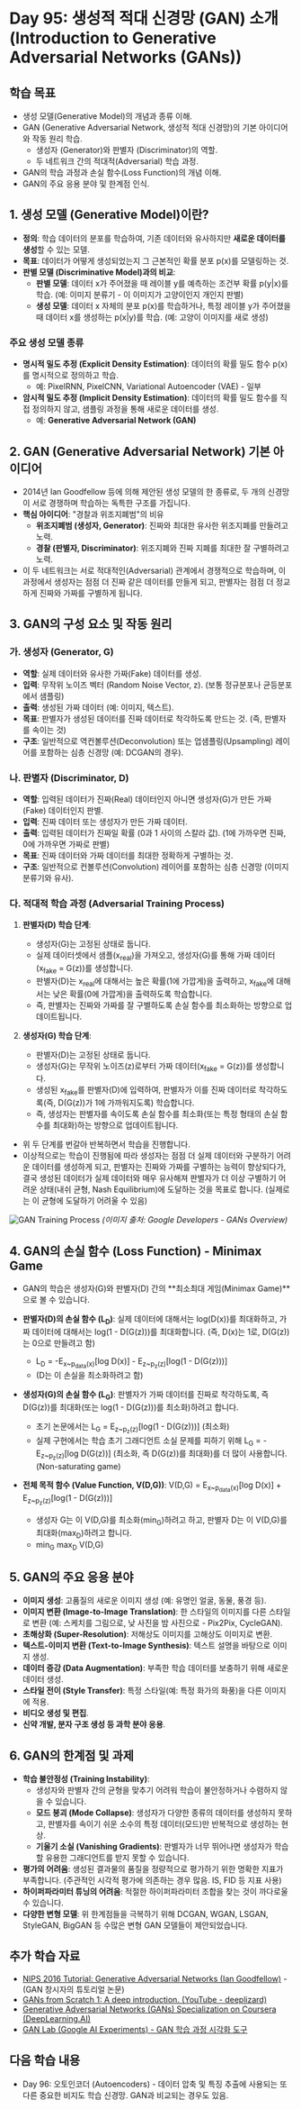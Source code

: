 # Day 95: 생성적 적대 신경망 (GAN) 소개 (Introduction to Generative Adversarial Networks (GANs))

## 학습 목표
- 생성 모델(Generative Model)의 개념과 종류 이해.
- GAN (Generative Adversarial Network, 생성적 적대 신경망)의 기본 아이디어와 작동 원리 학습.
    - 생성자 (Generator)와 판별자 (Discriminator)의 역할.
    - 두 네트워크 간의 적대적(Adversarial) 학습 과정.
- GAN의 학습 과정과 손실 함수(Loss Function)의 개념 이해.
- GAN의 주요 응용 분야 및 한계점 인식.

## 1. 생성 모델 (Generative Model)이란?
- **정의**: 학습 데이터의 분포를 학습하여, 기존 데이터와 유사하지만 **새로운 데이터를 생성**할 수 있는 모델.
- **목표**: 데이터가 어떻게 생성되었는지 그 근본적인 확률 분포 p(x)를 모델링하는 것.
- **판별 모델 (Discriminative Model)과의 비교**:
    - **판별 모델**: 데이터 x가 주어졌을 때 레이블 y를 예측하는 조건부 확률 p(y|x)를 학습. (예: 이미지 분류기 - 이 이미지가 고양이인지 개인지 판별)
    - **생성 모델**: 데이터 x 자체의 분포 p(x)를 학습하거나, 특정 레이블 y가 주어졌을 때 데이터 x를 생성하는 p(x|y)를 학습. (예: 고양이 이미지를 새로 생성)

### 주요 생성 모델 종류
- **명시적 밀도 추정 (Explicit Density Estimation)**: 데이터의 확률 밀도 함수 p(x)를 명시적으로 정의하고 학습.
    - 예: PixelRNN, PixelCNN, Variational Autoencoder (VAE) - 일부
- **암시적 밀도 추정 (Implicit Density Estimation)**: 데이터의 확률 밀도 함수를 직접 정의하지 않고, 샘플링 과정을 통해 새로운 데이터를 생성.
    - 예: **Generative Adversarial Network (GAN)**

## 2. GAN (Generative Adversarial Network) 기본 아이디어
- 2014년 Ian Goodfellow 등에 의해 제안된 생성 모델의 한 종류로, 두 개의 신경망이 서로 경쟁하며 학습하는 독특한 구조를 가집니다.
- **핵심 아이디어**: "경찰과 위조지폐범"의 비유
    - **위조지폐범 (생성자, Generator)**: 진짜와 최대한 유사한 위조지폐를 만들려고 노력.
    - **경찰 (판별자, Discriminator)**: 위조지폐와 진짜 지폐를 최대한 잘 구별하려고 노력.
- 이 두 네트워크는 서로 적대적인(Adversarial) 관계에서 경쟁적으로 학습하며, 이 과정에서 생성자는 점점 더 진짜 같은 데이터를 만들게 되고, 판별자는 점점 더 정교하게 진짜와 가짜를 구별하게 됩니다.

## 3. GAN의 구성 요소 및 작동 원리

### 가. 생성자 (Generator, G)
- **역할**: 실제 데이터와 유사한 가짜(Fake) 데이터를 생성.
- **입력**: 무작위 노이즈 벡터 (Random Noise Vector, z). (보통 정규분포나 균등분포에서 샘플링)
- **출력**: 생성된 가짜 데이터 (예: 이미지, 텍스트).
- **목표**: 판별자가 생성된 데이터를 진짜 데이터로 착각하도록 만드는 것. (즉, 판별자를 속이는 것)
- **구조**: 일반적으로 역컨볼루션(Deconvolution) 또는 업샘플링(Upsampling) 레이어를 포함하는 심층 신경망 (예: DCGAN의 경우).

### 나. 판별자 (Discriminator, D)
- **역할**: 입력된 데이터가 진짜(Real) 데이터인지 아니면 생성자(G)가 만든 가짜(Fake) 데이터인지 판별.
- **입력**: 진짜 데이터 또는 생성자가 만든 가짜 데이터.
- **출력**: 입력된 데이터가 진짜일 확률 (0과 1 사이의 스칼라 값). (1에 가까우면 진짜, 0에 가까우면 가짜로 판별)
- **목표**: 진짜 데이터와 가짜 데이터를 최대한 정확하게 구별하는 것.
- **구조**: 일반적으로 컨볼루션(Convolution) 레이어를 포함하는 심층 신경망 (이미지 분류기와 유사).

### 다. 적대적 학습 과정 (Adversarial Training Process)
1.  **판별자(D) 학습 단계**:
    - 생성자(G)는 고정된 상태로 둡니다.
    - 실제 데이터셋에서 샘플(x<sub>real</sub>)을 가져오고, 생성자(G)를 통해 가짜 데이터(x<sub>fake</sub> = G(z))를 생성합니다.
    - 판별자(D)는 x<sub>real</sub>에 대해서는 높은 확률(1에 가깝게)을 출력하고, x<sub>fake</sub>에 대해서는 낮은 확률(0에 가깝게)을 출력하도록 학습합니다.
    - 즉, 판별자는 진짜와 가짜를 잘 구별하도록 손실 함수를 최소화하는 방향으로 업데이트됩니다.

2.  **생성자(G) 학습 단계**:
    - 판별자(D)는 고정된 상태로 둡니다.
    - 생성자(G)는 무작위 노이즈(z)로부터 가짜 데이터(x<sub>fake</sub> = G(z))를 생성합니다.
    - 생성된 x<sub>fake</sub>를 판별자(D)에 입력하여, 판별자가 이를 진짜 데이터로 착각하도록(즉, D(G(z))가 1에 가까워지도록) 학습합니다.
    - 즉, 생성자는 판별자를 속이도록 손실 함수를 최소화(또는 특정 형태의 손실 함수를 최대화)하는 방향으로 업데이트됩니다.

- 위 두 단계를 번갈아 반복하면서 학습을 진행합니다.
- 이상적으로는 학습이 진행됨에 따라 생성자는 점점 더 실제 데이터와 구분하기 어려운 데이터를 생성하게 되고, 판별자는 진짜와 가짜를 구별하는 능력이 향상되다가, 결국 생성된 데이터가 실제 데이터와 매우 유사해져 판별자가 더 이상 구별하기 어려운 상태(내쉬 균형, Nash Equilibrium)에 도달하는 것을 목표로 합니다. (실제로는 이 균형에 도달하기 어려울 수 있음)

![GAN Training Process](https://developers.google.com/machine-learning/gan/images/gan_diagram.svg)
*(이미지 출처: Google Developers - GANs Overview)*

## 4. GAN의 손실 함수 (Loss Function) - Minimax Game
- GAN의 학습은 생성자(G)와 판별자(D) 간의 **최소최대 게임(Minimax Game)**으로 볼 수 있습니다.
- **판별자(D)의 손실 함수 (L<sub>D</sub>)**: 실제 데이터에 대해서는 log(D(x))를 최대화하고, 가짜 데이터에 대해서는 log(1 - D(G(z)))를 최대화합니다. (즉, D(x)는 1로, D(G(z))는 0으로 만들려고 함)
    - L<sub>D</sub> = -E<sub>x~p<sub>data</sub>(x)</sub>[log D(x)] - E<sub>z~p<sub>z</sub>(z)</sub>[log(1 - D(G(z)))]
    - (D는 이 손실을 최소화하려고 함)
- **생성자(G)의 손실 함수 (L<sub>G</sub>)**: 판별자가 가짜 데이터를 진짜로 착각하도록, 즉 D(G(z))를 최대화(또는 log(1 - D(G(z)))를 최소화)하려고 합니다.
    - 초기 논문에서는 L<sub>G</sub> = E<sub>z~p<sub>z</sub>(z)</sub>[log(1 - D(G(z)))] (최소화)
    - 실제 구현에서는 학습 초기 그래디언트 소실 문제를 피하기 위해 L<sub>G</sub> = -E<sub>z~p<sub>z</sub>(z)</sub>[log D(G(z))] (최소화, 즉 D(G(z))를 최대화)를 더 많이 사용합니다. (Non-saturating game)

- **전체 목적 함수 (Value Function, V(D,G))**:
    V(D,G) = E<sub>x~p<sub>data</sub>(x)</sub>[log D(x)] + E<sub>z~p<sub>z</sub>(z)</sub>[log(1 - D(G(z)))]
    - 생성자 G는 이 V(D,G)를 최소화(min<sub>G</sub>)하려고 하고, 판별자 D는 이 V(D,G)를 최대화(max<sub>D</sub>)하려고 합니다.
    - min<sub>G</sub> max<sub>D</sub> V(D,G)

## 5. GAN의 주요 응용 분야
- **이미지 생성**: 고품질의 새로운 이미지 생성 (예: 유명인 얼굴, 동물, 풍경 등).
- **이미지 변환 (Image-to-Image Translation)**: 한 스타일의 이미지를 다른 스타일로 변환 (예: 스케치를 그림으로, 낮 사진을 밤 사진으로 - Pix2Pix, CycleGAN).
- **초해상화 (Super-Resolution)**: 저해상도 이미지를 고해상도 이미지로 변환.
- **텍스트-이미지 변환 (Text-to-Image Synthesis)**: 텍스트 설명을 바탕으로 이미지 생성.
- **데이터 증강 (Data Augmentation)**: 부족한 학습 데이터를 보충하기 위해 새로운 데이터 생성.
- **스타일 전이 (Style Transfer)**: 특정 스타일(예: 특정 화가의 화풍)을 다른 이미지에 적용.
- **비디오 생성 및 편집**.
- **신약 개발, 분자 구조 생성 등 과학 분야 응용**.

## 6. GAN의 한계점 및 과제
- **학습 불안정성 (Training Instability)**:
    - 생성자와 판별자 간의 균형을 맞추기 어려워 학습이 불안정하거나 수렴하지 않을 수 있습니다.
    - **모드 붕괴 (Mode Collapse)**: 생성자가 다양한 종류의 데이터를 생성하지 못하고, 판별자를 속이기 쉬운 소수의 특정 데이터(모드)만 반복적으로 생성하는 현상.
    - **기울기 소실 (Vanishing Gradients)**: 판별자가 너무 뛰어나면 생성자가 학습할 유용한 그래디언트를 받지 못할 수 있습니다.
- **평가의 어려움**: 생성된 결과물의 품질을 정량적으로 평가하기 위한 명확한 지표가 부족합니다. (주관적인 시각적 평가에 의존하는 경우 많음. IS, FID 등 지표 사용)
- **하이퍼파라미터 튜닝의 어려움**: 적절한 하이퍼파라미터 조합을 찾는 것이 까다로울 수 있습니다.
- **다양한 변형 모델**: 위 한계점들을 극복하기 위해 DCGAN, WGAN, LSGAN, StyleGAN, BigGAN 등 수많은 변형 GAN 모델들이 제안되었습니다.

## 추가 학습 자료
- [NIPS 2016 Tutorial: Generative Adversarial Networks (Ian Goodfellow)](https://arxiv.org/abs/1701.00160) - (GAN 창시자의 튜토리얼 논문)
- [GANs from Scratch 1: A deep introduction. (YouTube - deeplizard)](https://www.youtube.com/watch?v=H9cHvV5nK4M)
- [Generative Adversarial Networks (GANs) Specialization on Coursera (DeepLearning.AI)](https://www.coursera.org/specializations/generative-adversarial-networks-gans)
- [GAN Lab (Google AI Experiments) - GAN 학습 과정 시각화 도구](https://poloclub.github.io/ganlab/)

## 다음 학습 내용
- Day 96: 오토인코더 (Autoencoders) - 데이터 압축 및 특징 추출에 사용되는 또 다른 중요한 비지도 학습 신경망. GAN과 비교되는 경우도 있음.
